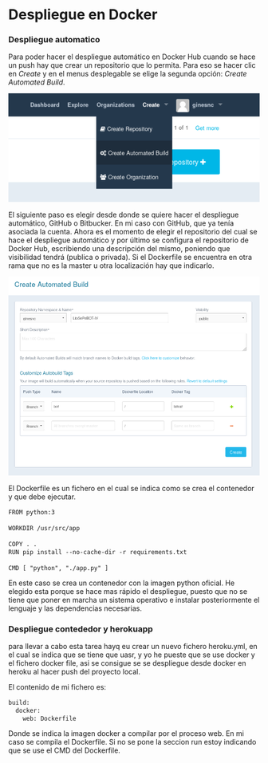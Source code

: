 # Despliegue en Docker



### Despliegue automatico
Para poder hacer el despliegue automático en Docker Hub cuando se hace un push hay que crear un repositorio que lo permita. Para eso se hacer clic en _Create_ y en  el menus desplegable se elige la segunda opción: _Create Automated Build_.

![img](capturas/automated-build.png)

El siguiente paso es elegir desde donde se quiere hacer el despliegue automático, GitHub o Bitbucker. En mi caso con GitHub, que ya tenía asociada la cuenta. Ahora es el momento de elegir el repositorio del cual se hace el despliegue automático y por último se configura el repositorio de Docker Hub, escribiendo una descripción del mismo, poniendo que visibilidad tendrá (publica o privada). Si el Dockerfile se encuentra en otra rama que no es la master u otra localización hay que indicarlo.

![cab](capturas/cab.png)

El Dockerfile es un fichero en el cual se indica como se crea el contenedor y que debe ejecutar.

    FROM python:3

    WORKDIR /usr/src/app

    COPY . .
    RUN pip install --no-cache-dir -r requirements.txt

    CMD [ "python", "./app.py" ]





En este caso se crea un contenedor con la imagen python oficial. He elegido esta porque se hace mas rápido el despliegue, puesto que no se tiene que poner en marcha un sistema operativo e instalar posteriormente el lenguaje y las dependencias necesarias.

### Despliegue contededor y herokuapp

para llevar a cabo esta tarea hayq eu crear un nuevo fichero heroku.yml, en el cual se indica que se tiene que uasr, y yo he pueste que se use docker y el fichero docker file, asi se consigue se se despliegue desde docker en heroku al hacer push del proyecto local.

El contenido de mi fichero es:

    build:
      docker:
        web: Dockerfile

Donde se indica la imagen docker a compilar por el proceso web. En mi caso se compila el Dockerfile. Si no se pone la seccion run estoy indicando que se use el CMD del Dockerfile.
